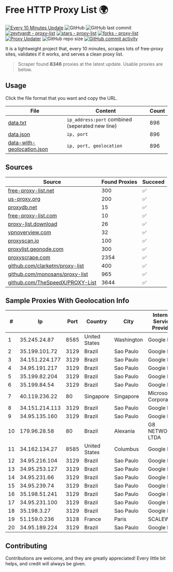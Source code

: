 
# Free HTTP Proxy List 🌍

[![Every 10 Minutes Update](https://github.com/mertguvencli/http-proxy-list/actions/workflows/main.yml/badge.svg?branch=main)](https://github.com/mertguvencli/http-proxy-list/actions/workflows/main.yml)
![GitHub](https://img.shields.io/github/license/mertguvencli/http-proxy-list)
![GitHub last commit](https://img.shields.io/github/last-commit/mertguvencli/http-proxy-list)
[![zevtyardt - proxy-list](https://img.shields.io/static/v1?label=zevtyardt&message=proxy-list&color=blue&logo=github)](https://github.com/zevtyardt/proxy-list "Go to GitHub repo")
[![stars - proxy-list](https://img.shields.io/github/stars/zevtyardt/proxy-list?style=social)](https://github.com/zevtyardt/proxy-list)
[![forks - proxy-list](https://img.shields.io/github/forks/zevtyardt/proxy-list?style=social)](https://github.com/zevtyardt/proxy-list)
[![Proxy Updater](https://github.com/zevtyardt/proxy-list/workflows/Proxy%20Updater/badge.svg)](https://github.com/zevtyardt/proxy-list/actions?query=workflow:"Proxy+Updater")
![GitHub repo size](https://img.shields.io/github/repo-size/zevtyardt/proxy-list)
[![GitHub commit activity](https://img.shields.io/github/commit-activity/m/zevtyardt/proxy-list?logo=commits)](https://github.com/zevtyardt/proxy-list/commits/main)

It is a lightweight project that, every 10 minutes, scrapes lots of free-proxy sites, validates if it works, and serves a clean proxy list.

> Scraper found **8346** proxies at the latest update. Usable proxies are below.

## Usage

Click the file format that you want and copy the URL.

|File|Content|Count|
|----|-------|-----|
|[data.txt](https://raw.githubusercontent.com/mertguvencli/http-proxy-list/main/proxy-list/data.txt)|`ip_address:port` combined (seperated new line)|896|
|[data.json](https://raw.githubusercontent.com/mertguvencli/http-proxy-list/main/proxy-list/data.json)|`ip, port`|896|
|[data-with-geolocation.json](https://raw.githubusercontent.com/mertguvencli/http-proxy-list/main/proxy-list/data-with-geolocation.json)|`ip, port, geolocation`|896|

## Sources

|Source|Found Proxies|Succeed|
|------|-------------|-------|
|[free-proxy-list.net](https://free-proxy-list.net)|300|✅|
|[us-proxy.org](https://www.us-proxy.org)|200|✅|
|[proxydb.net](http://proxydb.net)|15|✅|
|[free-proxy-list.com](https://free-proxy-list.com/?page=&port=&type%5B%5D=http&type%5B%5D=https&up_time=0&search=Search)|10|✅|
|[proxy-list.download](https://www.proxy-list.download/HTTP)|26|✅|
|[vpnoverview.com](https://vpnoverview.com/privacy/anonymous-browsing/free-proxy-servers)|32|✅|
|[proxyscan.io](https://www.proxyscan.io)|100|✅|
|[proxylist.geonode.com](https://proxylist.geonode.com/api/proxy-list?limit=300&page=1&sort_by=lastChecked&sort_type=desc&protocols=http,https)|300|✅|
|[proxyscrape.com](https://api.proxyscrape.com/v2/?request=displayproxies&protocol=http&timeout=10000&country=all&ssl=all&anonymity=all)|2354|✅|
|[github.com/clarketm/proxy-list](https://raw.githubusercontent.com/clarketm/proxy-list/master/proxy-list-raw.txt)|400|✅|
|[github.com/monosans/proxy-list](https://raw.githubusercontent.com/monosans/proxy-list/main/proxies/http.txt)|965|✅|
|[github.com/TheSpeedX/PROXY-List](https://raw.githubusercontent.com/TheSpeedX/PROXY-List/master/http.txt)|3644|✅|


## Sample Proxies With Geolocation Info

|#|Ip|Port|Country|City|Internet Service Provider|
|-|--|----|-------|----|-------------------------|
|1|35.245.24.87|8585|United States|Washington|Google LLC|
|2|35.199.101.72|3129|Brazil|Sao Paulo|Google LLC|
|3|34.151.224.177|3129|Brazil|Sao Paulo|Google LLC|
|4|34.95.191.217|3129|Brazil|Sao Paulo|Google LLC|
|5|35.199.82.204|3129|Brazil|Sao Paulo|Google LLC|
|6|35.199.84.54|3129|Brazil|Sao Paulo|Google LLC|
|7|40.119.236.22|80|Singapore|Singapore|Microsoft Corporation|
|8|34.151.214.113|3129|Brazil|Sao Paulo|Google LLC|
|9|34.95.135.160|3129|Brazil|Sao Paulo|Google LLC|
|10|179.96.28.58|80|Brazil|Alexania|G8 NETWORKS LTDA|
|11|34.162.134.27|8585|United States|Columbus|Google LLC|
|12|34.95.216.104|3129|Brazil|Sao Paulo|Google LLC|
|13|34.95.253.127|3129|Brazil|Sao Paulo|Google LLC|
|14|34.95.231.66|3129|Brazil|Sao Paulo|Google LLC|
|15|34.95.239.74|3129|Brazil|Sao Paulo|Google LLC|
|16|35.198.51.241|3129|Brazil|Sao Paulo|Google LLC|
|17|34.95.231.100|3129|Brazil|Sao Paulo|Google LLC|
|18|35.198.3.27|3129|Brazil|Sao Paulo|Google LLC|
|19|51.159.0.236|3128|France|Paris|SCALEWAY|
|20|34.95.189.224|3129|Brazil|Sao Paulo|Google LLC|



## Contributing

Contributions are welcome, and they are greatly appreciated! Every
little bit helps, and credit will always be given.

